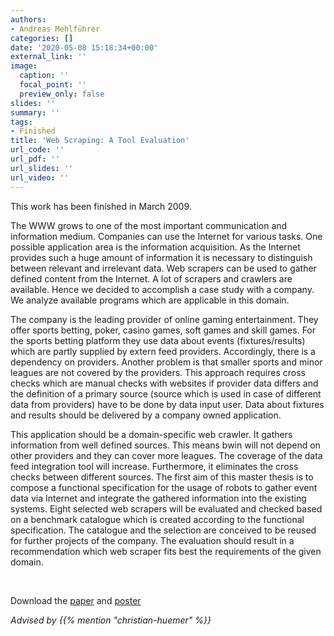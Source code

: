 ```yaml
---
authors:
- Andreas Mehlführer
categories: []
date: '2020-05-08 15:18:34+00:00'
external_link: ''
image:
  caption: ''
  focal_point: ''
  preview_only: false
slides: ''
summary: ''
tags:
- Finished
title: 'Web Scraping: A Tool Evaluation'
url_code: ''
url_pdf: ''
url_slides: ''
url_video: ''
---
```


This work has been finished in March 2009.

The WWW grows to one of the most important communication and information medium. Companies can use the Internet for various tasks. One possible application area is the information acquisition. As the Internet provides such a huge amount of information it is necessary to distinguish between relevant and irrelevant data. Web scrapers can be used to gather defined content from the Internet. A lot of scrapers and crawlers are available. Hence we decided to accomplish a case study with a company. We analyze available programs which are applicable in this domain.

The company is the leading provider of online gaming entertainment. They offer sports betting, poker, casino games, soft games and skill games. For the sports betting platform they use data about events (fixtures/results) which are partly supplied by extern feed providers. Accordingly, there is a dependency on providers. Another problem is that smaller sports and minor leagues are not covered by the providers. This approach requires cross checks which are manual checks with websites if provider data differs and the definition of a primary source (source which is used in case of different data from providers) have to be done by data input user. Data about fixtures and results should be delivered by a company owned application.

This application should be a domain-specific web crawler. It gathers information from well defined sources. This means bwin will not depend on other providers and they can cover more leagues. The coverage of the data feed integration tool will increase. Furthermore, it eliminates the cross checks between different sources. The first aim of this master thesis is to compose a functional specification for the usage of robots to gather event data via Internet and integrate the gathered information into the existing systems. Eight selected web scrapers will be evaluated and checked based on a benchmark catalogue which is created according to the functional specification. The catalogue and the selection are conceived to be reused for further projects of the company. The evaluation should result in a recommendation which web scraper fits best the requirements of the given domain.

&nbsp;

 Download the [paper](https://www.big.tuwien.ac.at/app/uploads/2016/10/Mehlführer_paper.pdf) and [poster](https://www.big.tuwien.ac.at/app/uploads/2016/10/Mehlführer_poster.pdf)

*Advised by {{% mention "christian-huemer" %}}*
